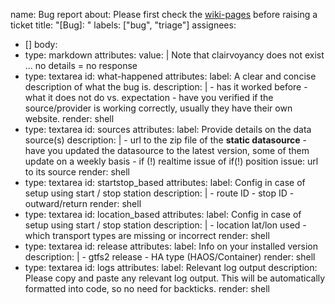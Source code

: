 name: Bug report
about: Please first check the [wiki-pages](https://github.com/vingerha/gtfs2/wiki/6.-Issues,-challenges-&-workarounds) before raising a ticket
title: "[Bug]: "
labels: ["bug", "triage"]
assignees:
  - []
body:
  - type: markdown
    attributes:
      value: |
        Note that clairvoyancy does not exist ... no details = no response
  - type: textarea
    id: what-happened
    attributes:
      label: A clear and concise description of what the bug is.
      description: |
        - has it worked before
        - what it does not do vs. expectation
        - have you verified if the source/provider is working correctly, usually they have their own website.
      render: shell
  - type: textarea
    id: sources
    attributes:
      label: Provide details on the data source(s)
      description: |
        - url to the zip file of the **static datasource**
        - have you updated the datasource to the latest version, some of them update on a weekly basis
        - if (!) realtime issue of if(!) position issue: url to its source
      render: shell
  - type: textarea
    id: startstop_based
    attributes:
      label: Config in case of setup using start / stop station
      description: |
        - route ID
        - stop ID
        - outward/return
      render: shell
  - type: textarea
    id: location_based
    attributes:
      label: Config in case of setup using start / stop station
      description: |
        - location lat/lon used
        - which transport types are missing or incorrect
      render: shell  
  - type: textarea
    id: release
    attributes:
      label: Info on your installed version
      description: |
        - gtfs2 release 
        - HA type (HAOS/Container)
      render: shell    
  - type: textarea
    id: logs
    attributes:
      label: Relevant log output
      description: Please copy and paste any relevant log output. This will be automatically formatted into code, so no need for backticks.
      render: shell



